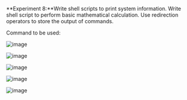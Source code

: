 **Experiment 8:**Write shell scripts to print system information.
Write shell script to perform basic mathematical calculation.
Use redirection operators to store the output of commands.

Command to be used:

![image](https://github.com/user-attachments/assets/1716a4f3-1d08-490b-9624-2062aa2b820e)


![image](https://github.com/user-attachments/assets/2fca2656-6b9e-4f64-be47-23f13e75f2eb)


![image](https://github.com/user-attachments/assets/ebbce2c9-c194-4e98-af62-253dcb0e4377)


![image](https://github.com/user-attachments/assets/93d2e27d-69c1-4f40-a0ac-543a1343acb5)


![image](https://github.com/user-attachments/assets/74a324ed-9104-4f1f-8563-3eb73d1c5122)
